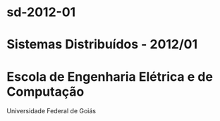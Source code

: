 sd-2012-01
==========

Sistemas Distribuídos - 2012/01
==========
Escola de Engenharia Elétrica e de Computação
==========
Universidade Federal de Goiás